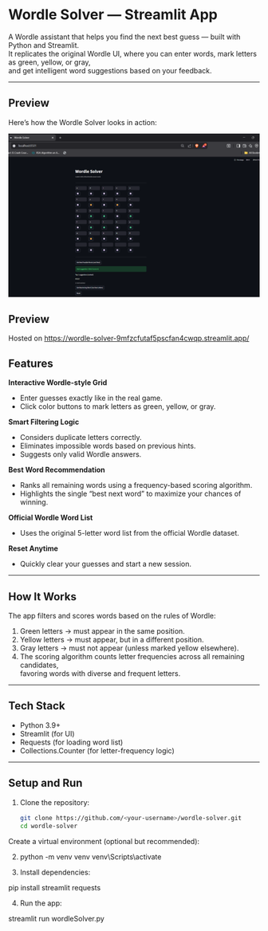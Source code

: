 # Wordle Solver — Streamlit App

A Wordle assistant that helps you find the next best guess — built with Python and Streamlit.  
It replicates the original Wordle UI, where you can enter words, mark letters as green, yellow, or gray,  
and get intelligent word suggestions based on your feedback.

---


## Preview

Here’s how the Wordle Solver looks in action:

![Wordle Solver Screenshot](images/image.png)

## Preview

Hosted on 
https://wordle-solver-9mfzcfutaf5pscfan4cwqp.streamlit.app/


## Features

**Interactive Wordle-style Grid**
- Enter guesses exactly like in the real game.  
- Click color buttons to mark letters as green, yellow, or gray.  

**Smart Filtering Logic**
- Considers duplicate letters correctly.  
- Eliminates impossible words based on previous hints.  
- Suggests only valid Wordle answers.  

**Best Word Recommendation**
- Ranks all remaining words using a frequency-based scoring algorithm.  
- Highlights the single “best next word” to maximize your chances of winning.  

**Official Wordle Word List**
- Uses the original 5-letter word list from the official Wordle dataset.

**Reset Anytime**
- Quickly clear your guesses and start a new session.

---

## How It Works

The app filters and scores words based on the rules of Wordle:

1. Green letters → must appear in the same position.  
2. Yellow letters → must appear, but in a different position.  
3. Gray letters → must not appear (unless marked yellow elsewhere).  
4. The scoring algorithm counts letter frequencies across all remaining candidates,  
   favoring words with diverse and frequent letters.

---

## Tech Stack

- Python 3.9+
- Streamlit (for UI)
- Requests (for loading word list)
- Collections.Counter (for letter-frequency logic)

---

## Setup and Run

1. Clone the repository:
   ```bash
   git clone https://github.com/<your-username>/wordle-solver.git
   cd wordle-solver
Create a virtual environment (optional but recommended):

2. python -m venv venv
venv\Scripts\activate      

3. Install dependencies:

pip install streamlit requests

4. Run the app:

streamlit run wordleSolver.py
